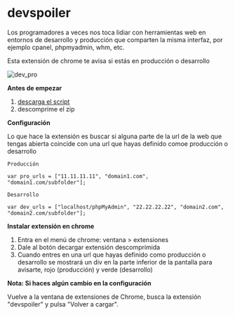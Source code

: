 # devspoiler
Los programadores a veces nos toca lidiar con herramientas web en entornos de desarrollo y producción que comparten la misma interfaz, por ejemplo cpanel, phpmyadmin, whm, etc.

Esta extensión de chrome te avisa si estás en producción o desarrollo

![dev_pro](http://i.imgur.com/MjflOnh.png "dev_pro")


**Antes de empezar**
1. [descarga el script](https://github.com/miquelcamps/devspoiler/archive/master.zip)
2. descomprime el zip

**Configuración**

Lo que hace la extensión es buscar si alguna parte de la url de la web que tengas abierta coincide con una url que hayas definido comoe producción o desarrollo

`Producción`
```
var pro_urls = ["11.11.11.11", "domain1.com", "domain1.com/subfolder"];
```

`Desarrollo`
```
var dev_urls = ["localhost/phpMyAdmin", "22.22.22.22", "domain2.com", "domain2.com/subfolder"];
```

**Instalar extensión en chrome**
1. Entra en el menú de chrome: ventana > extensiones
2. Dale al botón decargar extensión descomprimida
3. Cuando entres en una url que hayas definido como producción o desarrollo se mostrará un div en la parte inferior de la pantalla para avisarte, rojo (producción) y verde (desarrollo)

**Nota: Si haces algún cambio en la configuración**

Vuelve a la ventana de extensiones de Chrome, busca la extensión "devspoiler" y pulsa "Volver a cargar".
